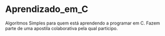 # Aprendizado_em_C
Algoritmos Simples para quem está aprendendo a programar em C. Fazem parte de uma apostila colaborativa pela qual participo.
